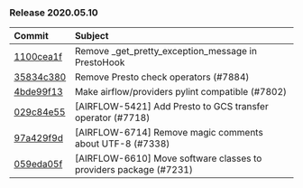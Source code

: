 

### Release 2020.05.10

| Commit                                                                                         | Subject                                                           |
|:-----------------------------------------------------------------------------------------------|:------------------------------------------------------------------|
| [1100cea1f](https://github.com/apache/airflow/commit/1100cea1fb9e010e6f4acc699c6d54d056c0541c) | Remove _get_pretty_exception_message in PrestoHook                |
| [35834c380](https://github.com/apache/airflow/commit/35834c3809ce6f5f1dcff130d0e68cabed7f72de) | Remove Presto check operators (#7884)                             |
| [4bde99f13](https://github.com/apache/airflow/commit/4bde99f1323d72f6c84c1548079d5e98fc0a2a9a) | Make airflow/providers pylint compatible (#7802)                  |
| [029c84e55](https://github.com/apache/airflow/commit/029c84e5527b6db6bdbdbe026f455da325bedef3) | [AIRFLOW-5421] Add Presto to GCS transfer operator (#7718)        |
| [97a429f9d](https://github.com/apache/airflow/commit/97a429f9d0cf740c5698060ad55f11e93cb57b55) | [AIRFLOW-6714] Remove magic comments about UTF-8 (#7338)          |
| [059eda05f](https://github.com/apache/airflow/commit/059eda05f82fefce4410f44f761f945a27d83daf) | [AIRFLOW-6610] Move software classes to providers package (#7231) |
